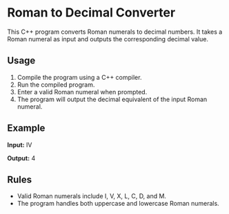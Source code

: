 # Roman to Decimal Converter

This C++ program converts Roman numerals to decimal numbers. It takes a Roman numeral as input and outputs the corresponding decimal value.

## Usage

1. Compile the program using a C++ compiler.
2. Run the compiled program.
3. Enter a valid Roman numeral when prompted.
4. The program will output the decimal equivalent of the input Roman numeral.

## Example

**Input:**
IV

**Output:**
4

## Rules

- Valid Roman numerals include I, V, X, L, C, D, and M.
- The program handles both uppercase and lowercase Roman numerals.
